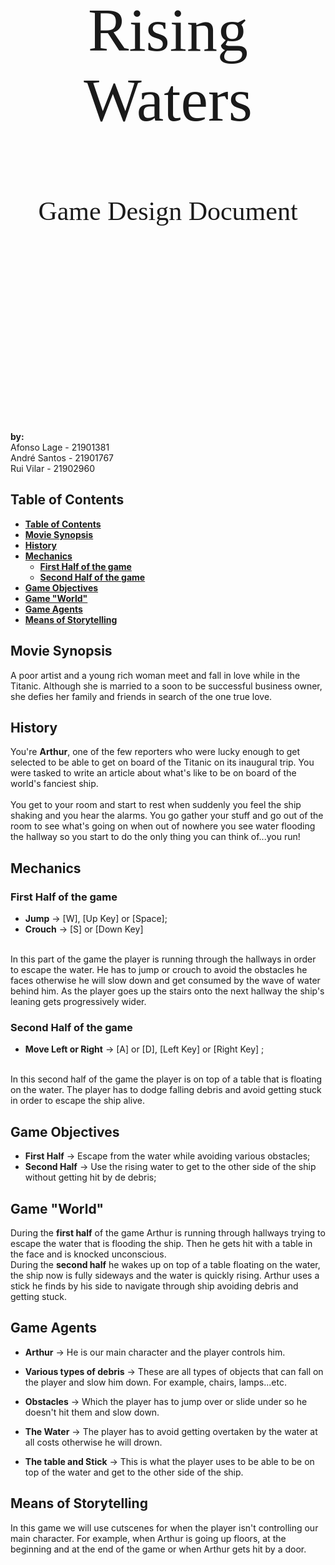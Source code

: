 </br></br></br></br></br></br>

<center>
<p style="font-family:Sulphur Point; font-size:7em;">Rising Waters</p>  
<p style="font-family:Sulphur Point; font-size:3em;">Game Design Document</p>
</center>

</br></br></br></br></br></br></br></br></br></br></br></br></br></br></br></br>  

__by:__  
Afonso Lage - 21901381  
André Santos - 21901767  
Rui Vilar - 21902960

<div style="page-break-after: always;"></div>

## __Table of Contents__

- [__Table of Contents__](#table-of-contents)
- [__Movie Synopsis__](#movie-synopsis)
- [__History__](#history)
- [__Mechanics__](#mechanics)
  - [__First Half of the game__](#first-half-of-the-game)
  - [__Second Half of the game__](#second-half-of-the-game)
- [__Game Objectives__](#game-objectives)
- [__Game "World"__](#game-%22world%22)
- [__Game Agents__](#game-agents)
- [__Means of Storytelling__](#means-of-storytelling)

<div style="page-break-after: always;"></div>

## __Movie Synopsis__

A poor artist and a young rich woman meet and fall in love while in the Titanic. Although she is married to a soon to be successful business owner, she defies her family and friends in search of the one true love.

## __History__

You're **Arthur**, one of the few reporters who were lucky enough to get selected to be able to get on board of the Titanic on its inaugural trip. You were tasked to write an article about what's like to be on board of the world's fanciest ship.  
</br>
You get to your room and start to rest when suddenly you feel the ship shaking and you hear the alarms. You go gather your stuff and go out of the room to see what's going on when out of nowhere you see water flooding the hallway so you start to do the only thing you can think of...you run!

## __Mechanics__

### __First Half of the game__

- __Jump__ -> [W], [Up Key] or [Space];
- __Crouch__ -> [S] or [Down Key]  
</br>
In this part of the game the player is running through the hallways in order to escape the water. He has to jump or crouch to avoid the obstacles he faces otherwise he will slow down and get consumed by the wave of water behind him. As the player goes up the stairs onto the next hallway the ship's leaning gets progressively wider.
  
### __Second Half of the game__

- __Move Left or Right__ -> [A] or [D], [Left Key] or [Right Key] ;  
</br>
In this second half of the game the player is on top of a table that is floating on the water. The player has to dodge falling debris and avoid getting stuck in order to escape the ship alive.

## __Game Objectives__  

- __First Half__ -> Escape from the water while avoiding various obstacles;
- __Second Half__ -> Use the rising water to get to the other side of the ship without getting hit by de debris;

## __Game "World"__

During the **first half** of the game Arthur is running through hallways trying to escape the water that is flooding the ship. Then he gets hit with a table in the face and is knocked unconscious.
</br>
During the **second half** he wakes up on top of a table floating on the water, the ship now is fully sideways and the water is quickly rising. Arthur uses a stick he finds by his side to navigate through ship avoiding debris and getting stuck.

## __Game Agents__

- __Arthur__ -> He is our main character and the player controls him.
  
- __Various types of debris__ -> These are all types of objects that can fall on the player and slow him down. For example, chairs, lamps...etc.
  
- __Obstacles__ -> Which the player has to jump over or slide under so he doesn't hit them and slow down.

- __The Water__ -> The player has to avoid getting overtaken by the water at all costs otherwise he will drown.
  
- __The table and Stick__ -> This is what the player uses to be able to be on top of the water and get to the other side of the ship.

## __Means of Storytelling__

In this game we will use cutscenes for when the player isn't controlling our main character. For example, when Arthur is going up floors, at the beginning and at the end of the game or when Arthur gets hit by a door.
